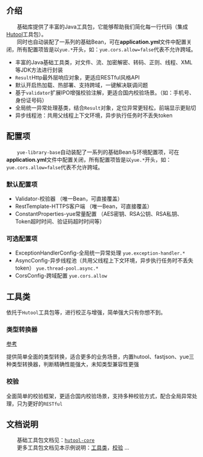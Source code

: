 ## 介绍
　　基础库提供了丰富的Java工具包，它能够帮助我们简化每一行代码（集成[Hutool](https://hutool.cn)工具包）。<br>
　　同时也自动装配了一系列的基础Bean，可在<b>application.yml</b>文件中配置关闭，所有配置项皆是以`yue.*`开头，如：`yue.cors.allow=false`代表不允许跨域。
- 丰富的Java基础工具类，对文件、流、加密解密、转码、正则、线程、XML等JDK方法进行封装
- `Result`Http最外层响应对象，更适应RESTful风格API
- 默认开启热加载、热部署、支持跨域，一键解决联调问题
- 基于`validator`扩展IPO增强校验注解，更适合国内校验场景。（如：手机号、身份证号码）
- 全局统一异常处理基类，结合`Result`对象，定位异常更轻松，前端显示更贴切
- 异步线程池：共用父线程上下文环境，异步执行任务时不丢失token

## 配置项
　　`yue-library-base`自动装配了一系列的基础Bean与环境配置项，可在<b>application.yml</b>文件中配置关闭，所有配置项皆是以`yue.*`开头，如：`yue.cors.allow=false`代表不允许跨域。

### 默认配置项
- Validator-校验器 （唯一Bean，可直接覆盖）
- RestTemplate-HTTPS客户端 （唯一Bean，可直接覆盖）
- ConstantProperties-yue常量配置 （AES密钥、RSA公钥、RSA私钥、Token超时时间、验证码超时时间等）

### 可选配置项
- ExceptionHandlerConfig-全局统一异常处理 `yue.exception-handler.*`
- AsyncConfig-异步线程池（共用父线程上下文环境，异步执行任务时不丢失token） `yue.thread-pool.async.*`
- CorsConfig-跨域配置 `yue.cors.allow`

## 工具类
依托于`Hutool`工具包等，进行校正与增强，简单强大只有你想不到。

### 类型转换器
[参考](https://hutool.cn/docs/#/core/类型转换/类型转换工具类-Convert)

提供简单全面的类型转换，适合更多的业务场景，内置hutool、fastjson、yue三种类型转换器，判断精确性能强大，未知类型兼容性更强

### 校验
全面简单的校验框架，更适合国内校验场景，支持多种校验方式，配合全局异常处理，只为更好的`RESTful`

## 文档说明
　　基础工具包文档见：[`hutool-core`](https://hutool.cn/docs)<br>
　　更多工具包文档见本示例说明：[工具类](base-工具类.md)，[校验](base-校验.md) ...